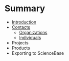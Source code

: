 # Summary

* [Introduction](README.md)
* [Contacts](chapter1.md)
  * [Organizations](chapter1/organizations.md)
  * [Individuals](chapter1/individuals.md)
* Projects
* Products
* Exporting to ScienceBase

